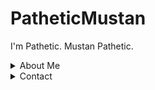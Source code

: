# PatheticMustan

I'm Pathetic. Mustan Pathetic.

<details>
  <summary>About Me</summary>
  
  Mustan Pathetic is a fun pseudonym I use. Nobody else uses it, so bonus!
  
  You may also find me as "Natsumi". Natsumi backwards is "imustan", because I'm Mustan, haha 😉
  
  I know web design, JS, and tiny bit of Java/Python. I like making fun little projects, but it's hard to stay so motivated!
  
  I also made apps with React Native. 😄
</details>

<details>
  <summary>Contact</summary>
  
  | Service | Value | Note |
  | ------- | ----- | ---- |
  | *Email* | PatheticMustan@gmail.com | My main email! I check this regularly. |
  | *Discord* | Natsumi#4591 (192615247448768512) | I'm on Discord very often. |
  | *Twitter* | [PatheticMustan](https://twitter.com/PatheticMustan) | If you can't use email or discord, you can try twitter? |
  | *Github* | [PatheticMustan](https://github.com/PatheticMustan) | What a surprise. |
  | *Spotify* | [Mustan](https://open.spotify.com/user/ecbz9s0yey2vjmvnopppyxd59) | Music??? |
  | *Steam* | [Otter](https://steamcommunity.com/id/OtterPlaysCSGO/) | ??????? We can play games together maybe? |
  
  
  you may notice a pattern, it's usually Pathetic + Mustan
  what a surprise
</details>


